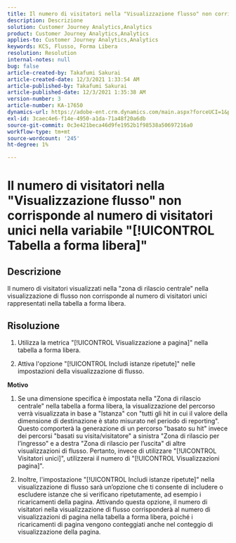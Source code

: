 ```yaml
---
title: Il numero di visitatori nella "Visualizzazione flusso" non corrisponde al numero di visitatori unici nella variabile "[!UICONTROL Tabella a forma libera]"
description: Descrizione
solution: Customer Journey Analytics,Analytics
product: Customer Journey Analytics,Analytics
applies-to: Customer Journey Analytics,Analytics
keywords: KCS, Flusso, Forma Libera
resolution: Resolution
internal-notes: null
bug: false
article-created-by: Takafumi Sakurai
article-created-date: 12/3/2021 1:33:54 AM
article-published-by: Takafumi Sakurai
article-published-date: 12/3/2021 1:35:38 AM
version-number: 3
article-number: KA-17650
dynamics-url: https://adobe-ent.crm.dynamics.com/main.aspx?forceUCI=1&pagetype=entityrecord&etn=knowledgearticle&id=2199330f-d953-ec11-8c62-00224804e3cb
exl-id: 3caec4e6-f14e-4950-a1da-71a48f20a6db
source-git-commit: 0c3e421beca46d9fe1952b1f98538a50697216a0
workflow-type: tm+mt
source-wordcount: '245'
ht-degree: 1%

---
```


# Il numero di visitatori nella &quot;Visualizzazione flusso&quot; non corrisponde al numero di visitatori unici nella variabile &quot;[!UICONTROL Tabella a forma libera]&quot;

## Descrizione

Il numero di visitatori visualizzati nella &quot;zona di rilascio centrale&quot; nella visualizzazione di flusso non corrisponde al numero di visitatori unici rappresentati nella tabella a forma libera. 

## Risoluzione


1. Utilizza la metrica &quot;[!UICONTROL Visualizzazione a pagina]&quot; nella tabella a forma libera. 

2. Attiva l&#39;opzione &quot;[!UICONTROL Includi istanze ripetute]&quot; nelle impostazioni della visualizzazione di flusso.

<b>Motivo</b>

1. Se una dimensione specifica è impostata nella &quot;Zona di rilascio centrale&quot; nella tabella a forma libera, la visualizzazione del percorso verrà visualizzata in base a &quot;Istanza&quot; con &quot;tutti gli hit in cui il valore della dimensione di destinazione è stato misurato nel periodo di reporting&quot;. Questo comporterà la generazione di un percorso &quot;basato su hit&quot; invece dei percorsi &quot;basati su visita/visitatore&quot; a sinistra &quot;Zona di rilascio per l’ingresso&quot; e a destra &quot;Zona di rilascio per l’uscita&quot; di altre visualizzazioni di flusso. Pertanto, invece di utilizzare &quot;[!UICONTROL Visitatori unici]&quot;, utilizzerai il numero di &quot;[!UICONTROL Visualizzazioni pagina]&quot;.

2. Inoltre, l&#39;impostazione &quot;[!UICONTROL Includi istanze ripetute]&quot; nella visualizzazione di flusso sarà un’opzione che ti consente di includere o escludere istanze che si verificano ripetutamente, ad esempio i ricaricamenti della pagina. Attivando questa opzione, il numero di visitatori nella visualizzazione di flusso corrisponderà al numero di visualizzazioni di pagina nella tabella a forma libera, poiché i ricaricamenti di pagina vengono conteggiati anche nel conteggio di visualizzazione della pagina.
